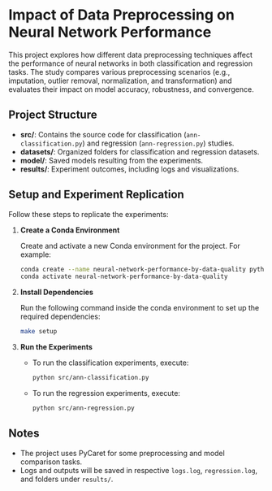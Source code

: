 # Impact of Data Preprocessing on Neural Network Performance

This project explores how different data preprocessing techniques affect the performance of neural networks in both classification and regression tasks. The study compares various preprocessing scenarios (e.g., imputation, outlier removal, normalization, and transformation) and evaluates their impact on model accuracy, robustness, and convergence.

## Project Structure

- **src/**: Contains the source code for classification (`ann-classification.py`) and regression (`ann-regression.py`) studies.
- **datasets/**: Organized folders for classification and regression datasets.
- **model/**: Saved models resulting from the experiments.
- **results/**: Experiment outcomes, including logs and visualizations.

## Setup and Experiment Replication

Follow these steps to replicate the experiments:

1. **Create a Conda Environment**

   Create and activate a new Conda environment for the project. For example:
   ```bash
   conda create --name neural-network-performance-by-data-quality python=3.11
   conda activate neural-network-performance-by-data-quality
   ```

2. **Install Dependencies**

   Run the following command inside the conda environment to set up the required dependencies:
   ```bash
   make setup
   ```

3. **Run the Experiments**

   - To run the classification experiments, execute:
     ```bash
     python src/ann-classification.py
     ```
   - To run the regression experiments, execute:
     ```bash
     python src/ann-regression.py
     ```

## Notes

- The project uses PyCaret for some preprocessing and model comparison tasks.
- Logs and outputs will be saved in respective `logs.log`, `regression.log`, and folders under `results/`.
